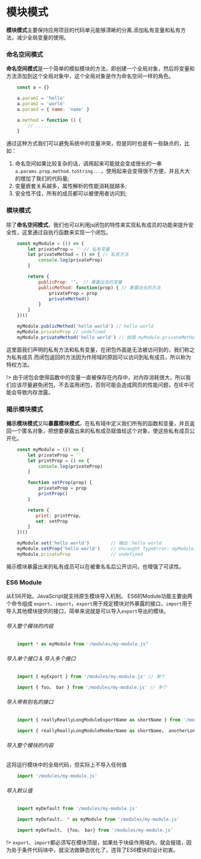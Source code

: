 <!--
 * @Description: In User Settings Edit
 * @Author: your name
 * @Date: 2019-07-31 20:55:21
 * @LastEditTime: 2019-07-31 21:46:23
 * @LastEditors: Please set LastEditors
 -->
# 模块模式
**模块模式**主要保持应用项目的代码单元能够清晰的分离.添加私有变量和私有方法，减少全局变量的使用。

### 命名空间模式
**命名空间模式**是一个简单的模拟模块的方法，即创建一个全局对象，然后将变量和方法添加到这个全局对象中，这个全局对象是作为命名空间一样的角色。

```js
    const a = {}

    a.param1 = 'hello'
    a.param2 = 'world'
    a.param3 = { name: 'name' }

    a.method = function () {
        // ......
    }
```

通过这种方式我们可以避免系统中的变量冲突，但是同时也是有一些缺点的，比如：
1. 命名空间如果比较复杂的话，调用起来可能就会变成很长的一串 `a.params.prop.method.toString...`，使用起来会变得很不方便，并且大大的增加了我们的代码量;
2. 变量嵌套关系越多，属性解析的性能消耗就越多;
3. 安全性不佳，所有的成员都可以被使用者访问到;

### 模块模式
除了**命名空间模式**，我们也可以利用js闭包的特性来实现私有成员的功能来提升安全性，这里通过自执行函数来实现一个闭包。

```js
    const myModule = (() => {
        let privateProp = '' // 私有变量
        let privateMethod = () => { // 私有方法
            console.log(privateProp)
        }

        return {
            publicProp: ''， // 暴露出去的变量
            publicMethod: function(prop) { // 暴露出去的方法
                privateProp = prop
                privateMethod()
            }
        }
    })()

    myModule.publicMethod('hello world') // hello world
    myModule.privateProp // undefined
    myModule.privateMethod('hello world') // 抛错 myModule.privateMethod is not a function
```

这里面我们声明的私有方法和私有变量，在闭包外面是无法被访问到的，我们称之为私有成员.而闭包返回的方法因为作用域的原因可以访问到私有成员，所以称为特权方法。

!> 由于闭包会使得函数中的变量一直被保存在内存中，对内存消耗很大，所以我们应该尽量避免闭包，不去滥用闭包，否则可能会造成网页的性能问题，在IE中可能会导致内存泄露。

### 揭示模块模式
**揭示模块模式**又叫**暴露模块模式**，在私有域中定义我们所有的函数和变量，并且返回一个匿名对象，把想要暴露出来的私有成员赋值给这个对象，使这些私有成员公开化。

```js
    const myModule = (() => {
        let privateProp = ''
        let printProp = () => {
            console.log(privateProp)
        }

        function setProp(prop) {
            privateProp = prop
            printProp()
        }

        return {
           print: printProp，
           set: setProp
        }
    })()

    myModule.set('hello world')        // 输出：hello world
    myModule.setProp('hello world')    // Uncaught TypeError: myModule.setProp is not a function
    myModule.privateProp               // undefined
```

揭示模块暴露出来的私有成员可以在被重名名后公开访问，也增强了可读性。

### ES6 Module
从ES6开始，JavaScript就支持原生模块导入机制。
ES6的Module功能主要由两个命令组成 `export`、`import`，`export`用于规定模块对外暴露的接口，`import`用于导入其他模块提供的接口，简单来说就是可以导入`export`导出的模块。

###### 导入整个模块的内容

```js
    import * as myModule from '/modules/my-module.js"
```

###### 导入单个接口 & 导入多个接口

```js
    import { myExport } from '/modules/my-module.js' // 单个

    import { foo， bar } from '/modules/my-module.js' // 多个
```

###### 导入带有别名的接口 

```js
    import { reallyReallyLongModuleExportName as shortName } from '/modules/my-module.js' // 单个

    import { reallyReallyLongModuleMemberName as shortName， anotherLongModuleName as short } from '/modules/my-module.js' // 多个
```

###### 导入整个模块的内容
这将运行模块中的全局代码，但实际上不导入任何值

```js
    import '/modules/my-module.js'
```

###### 导入默认值

```js
    import myDefault from '/modules/my-module.js'

    import myDefault， * as myModule from '/modules/my-module.js'

    import myDefault， {foo， bar} from '/modules/my-module.js'
```

!> `export`、`import`都必须写在模块顶层，如果处于块级作用域内，就会报错，因为处于条件代码块中，就没法做静态优化了，违背了ES6模块的设计初衷。